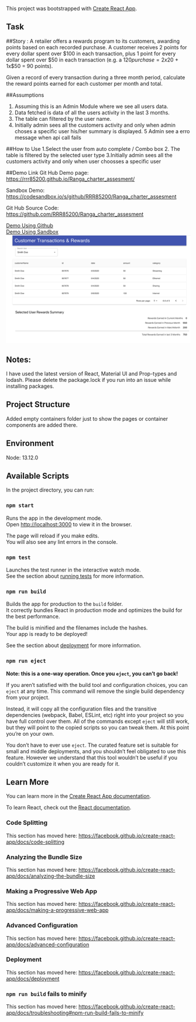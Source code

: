 This project was bootstrapped with [Create React App](https://github.com/facebook/create-react-app).

## Task

##Story
: A retailer offers a rewards program to its customers, awarding points based on each recorded purchase.
A customer receives 2 points for every dollar spent over $100 in each transaction, plus 1 point for every dollar spent over $50 in each transaction
(e.g. a $120 purchase = 2x$20 + 1x$50 = 90 points).

Given a record of every transaction during a three month period, calculate the reward points earned for each customer per month and total.

##Assumptions
1. Assuming this is an Admin Module where we see all users data.
2. Data fetched is data of all the users activity in the last 3 months.
3. The table can filtered by the user name.
4. Initially admin sees all the customers activity and only when admin choses a specific user  his/her summary 
   is displayed.
5 Admin see a erro message when api call fails

##How to Use
1.Select the user from auto complete / Combo box
2. The table is filtered by the selected user type
3.Initially admin sees all the customers activity and only when user choosses a specific user  

##Demo Link
Git Hub Demo page: https://rrr85200.github.io/Ranga_charter_assesment/

Sandbox Demo: https://codesandbox.io/s/github/RRR85200/Ranga_charter_assesment

Git Hub Source Code: https://github.com/RRR85200/Ranga_charter_assesment

<a href="https://rrr85200.github.io/Ranga_charter_assesment/" target="_blank">Demo Using Github</a><br>
<a href="https://codesandbox.io/s/github/RRR85200/Ranga_charter_assesment" target="_blank">Demo Using Sandbox</a>
![DemoPage](demopage.png)

## Notes:

I have used the latest version of React, Material UI and Prop-types and lodash. 
Please delete the package.lock if you run into an issue while installing packages.



## Project Structure
Added empty containers folder just to show the pages or container components are added there.

## Environment

Node: 13.12.0

## Available Scripts

In the project directory, you can run:

### `npm start`

Runs the app in the development mode.<br />
Open [http://localhost:3000](http://localhost:3000) to view it in the browser.

The page will reload if you make edits.<br />
You will also see any lint errors in the console.

### `npm test`

Launches the test runner in the interactive watch mode.<br />
See the section about [running tests](https://facebook.github.io/create-react-app/docs/running-tests) for more information.

### `npm run build`

Builds the app for production to the `build` folder.<br />
It correctly bundles React in production mode and optimizes the build for the best performance.

The build is minified and the filenames include the hashes.<br />
Your app is ready to be deployed!

See the section about [deployment](https://facebook.github.io/create-react-app/docs/deployment) for more information.

### `npm run eject`

**Note: this is a one-way operation. Once you `eject`, you can’t go back!**

If you aren’t satisfied with the build tool and configuration choices, you can `eject` at any time. This command will remove the single build dependency from your project.

Instead, it will copy all the configuration files and the transitive dependencies (webpack, Babel, ESLint, etc) right into your project so you have full control over them. All of the commands except `eject` will still work, but they will point to the copied scripts so you can tweak them. At this point you’re on your own.

You don’t have to ever use `eject`. The curated feature set is suitable for small and middle deployments, and you shouldn’t feel obligated to use this feature. However we understand that this tool wouldn’t be useful if you couldn’t customize it when you are ready for it.

## Learn More

You can learn more in the [Create React App documentation](https://facebook.github.io/create-react-app/docs/getting-started).

To learn React, check out the [React documentation](https://reactjs.org/).

### Code Splitting

This section has moved here: https://facebook.github.io/create-react-app/docs/code-splitting

### Analyzing the Bundle Size

This section has moved here: https://facebook.github.io/create-react-app/docs/analyzing-the-bundle-size

### Making a Progressive Web App

This section has moved here: https://facebook.github.io/create-react-app/docs/making-a-progressive-web-app

### Advanced Configuration

This section has moved here: https://facebook.github.io/create-react-app/docs/advanced-configuration

### Deployment

This section has moved here: https://facebook.github.io/create-react-app/docs/deployment

### `npm run build` fails to minify

This section has moved here: https://facebook.github.io/create-react-app/docs/troubleshooting#npm-run-build-fails-to-minify
